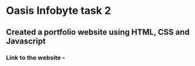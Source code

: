# Oasis Infobyte task 2
## Created a portfolio website using HTML, CSS and Javascript
### Link to the website - 
